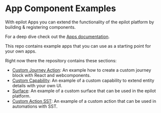 # App Component Examples


With epilot Apps you can extend the functionality of the epilot platform by building & registering components.

For a deep dive check out the [Apps documentation](https://docs.epilot.io/apps/).

This repo contains example apps that you can use as a starting point for your own apps. 

Right now there the repository contains these sections:
- [Custom Journey Action](apps/custom-journey-action): An example how to create a custom journey block with React and webcomponents.
- [Custom Capability](apps/custom-capability): An example of a custom capability to extend entity details with your own UI.
- [Surface](apps/surface): An example of a custom surface that can be used in the epilot platform.
- [Custom Action SST](apps/custom-action-sst): An example of a custom action that can be used in automations with SST.